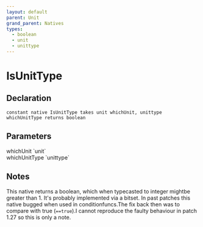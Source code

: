 ```yaml
---
layout: default
parent: Unit
grand_parent: Natives
types:
  - boolean
  - unit
  - unittype
---
```


# IsUnitType

## Declaration

```
constant native IsUnitType takes unit whichUnit, unittype whichUnitType returns boolean
```

## Parameters
<dl>
  <dt>whichUnit `unit`</dt>
  <dd></dd>

  <dt>whichUnitType `unittype`</dt>
  <dd></dd>
</dl>

## Notes 
This native returns a boolean, which when typecasted to integer mightbe greater than 1. It's probably implemented via a bitset.
In past patches this native bugged when used in conditionfuncs.The fix back then was to compare with true (`==true`).I cannot reproduce the faulty behaviour in patch 1.27 so this is only a note.